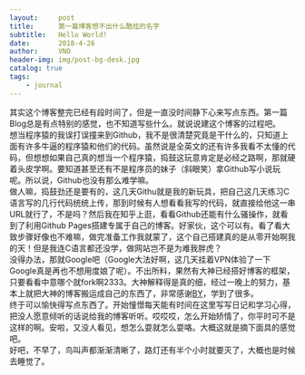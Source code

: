 ```yaml
---
layout:     post
title:      第一篇博客想不出什么酷炫的名字
subtitle:   Hello World!
date:       2018-4-26
author:     VNO
header-img: img/post-bg-desk.jpg
catalog: true
tags:
    - journal
---
```

其实这个博客整完已经有段时间了，但是一直没时间静下心来写点东西。第一篇Blog总是有点特别的感觉，也不知道写些什么。就说说建这个博客的过程吧。  
想当程序猿的我误打误撞来到Github，我不是很清楚究竟是干什么的，只知道上面有许多牛逼的程序猿和他们的代码。虽然说是全英文的还有许多我看不太懂的代码，但想想如果自己真的想当一个程序猿，捣鼓这玩意肯定是必经之路啊，那就硬着头皮学啊。要知道甚至还有不是程序员的妹子（斜眼笑）拿Github写小说玩呢。所以说，Github也没有那么难学嘛。  
做人嘛，捣鼓劲还是要有的，这几天Githu就是我的新玩具，把自己这几天练习C语言写的几行代码统统上传，那到时候有人想看看我写的代码，就直接给他这一串URL就行了，不是吗？然后我在知乎上逛，看看Github还能有什么骚操作，就看到了利用Github Pages搭建专属于自己的博客。好家伙，这个可以有。看了看大致步骤好像也不难嘛，做完准备工作我就蒙了，这个自己搭建真的是从零开始啊我的天！但是我连C语言都还没学，做网站岂不是为难我胖虎？  
没得办法，那就Google吧（Google大法好啊，这几天挂着VPN体验了一下Google真是再也不想用度娘了呢）。不出所料，果然有大神已经搭好博客的框架，只要看看中意哪个就fork啊2333。大神解释得是真的细，经过一晚上的努力，基本上就把大神的博客搬运成自己的东西了，非常感谢[BY](http://qiubaiying.top)，学到了很多。  
终于可以愉快得写点东西了。开始憧憬每天能有时间在这里写写日记和学习心得，把没人愿意倾听的话说给我的博客听听。哎哎哎，怎么开始矫情了，你平时可不是这样的啊。安啦，又没人看见，想怎么耍就怎么耍咯。大概这就是摘下面具的感觉吧。  
好吧，不早了，鸟叫声都渐渐清晰了，路灯还有半个小时就要灭了，大概也是时候去睡觉了。